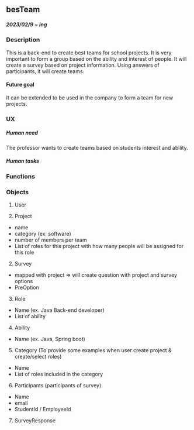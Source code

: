 ## besTeam

##### 2023/02/9 ~ ing

### Description
This is a back-end to create best teams for school projects. 
It is very important to form a group based on the ability and interest of people. 
It will create a survey based on project information. Using answers of participants, it will create teams.  

#### Future goal
It can be extended to be used in the company to form a team for new projects.

### UX

##### Human need
The professor wants to create teams based on students interest and ability. 

##### Human tasks


### Functions


### Objects 
1. User 

2. Project 
- name
- category (ex. software)
- number of members per team
- List of roles for this project with how many people will be assigned for this role

2. Survey
- mapped with project  =>  will create question with project and survey options
- PreOption

3. Role
- Name (ex. Java Back-end developer)
- List of ability 

4. Ability
- Name (ex. Java, Spring boot)

5. Category (To provide some examples when user create project & create/select roles)
- Name
- List of roles included in the category 

6. Participants (participants of survey)
- Name
- email
- StudentId / EmployeeId

7. SurveyResponse
